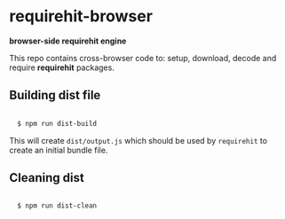 requirehit-browser
==================

**browser-side requirehit engine**

This repo contains cross-browser code to: setup, download, decode and require
**requirehit** packages.

## Building dist file

```bash

  $ npm run dist-build

```

This will create `dist/output.js` which should be used by `requirehit` to create
an initial bundle file.

## Cleaning dist

```bash

  $ npm run dist-clean

```
